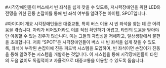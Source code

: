 #시각장애인들이 버스에서 빈 좌석을 쉽게 찾을 수 있도록, 저시력장애인을 위한 LED와 전맹을 위한 진동 손잡이를 통해 빈 좌석 여부를 알려주는 아이템, SPOT입니다.


#아이디어 개요
 시각장애인들은 대중교통, 특히 버스 이용 시 빈 좌석을 찾는 데 큰 어려움을 겪습니다. 자리가 비어있더라도 이를 직접 확인하기 어렵고, 타인의 도움을 받아야만 이동할 수 있는 경우가 많습니다. 이는 그들의 자립성을 저해하고, 일상생활에서 불편을 초래합니다. 저희 “SPOT”은 시각장애인들이 버스 내 빈 좌석을 쉽게 찾을 수 있도록, 좌석에 부착된 손잡이에 진동 피드백 시스템을 도입하여, 빈 좌석이면 손잡이가 진동을 통해 알려주는 시스템을 개발하는 것입니다. 이 시스템을 통해 시각장애인들이 타인의 도움 없이도 독립적이고 자율적으로 대중교통을 이용할 수 있도록 돕습니다.


 #
